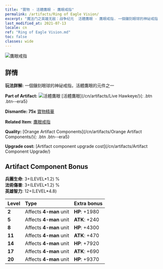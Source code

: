 ```yaml
---
title: "寶物 - 活體鷹眼 - 鷹眼戒指"
permalink: /artifacts/Ring of Eagle Vision/
excerpt: "魔法门之英雄无敌：战争纪元  活體鷹眼 - 鷹眼戒指. 一個鑲刻眼球的神祕戒指，活體鷹眼的元件之一"
last_modified_at: 2021-07-13
locale: cn
ref: "Ring of Eagle Vision.md"
toc: false
classes: wide
---
```


 ![鷹眼戒指](/images/t/artifact_40334.png)



## 詳情

 **玩法詳解:** 一個鑲刻眼球的神祕戒指，活體鷹眼的元件之一

 **Part of Artifact:** ![活體鷹眼](/images/t/icon_artifact_33.png) [活體鷹眼](/cn/artifacts/Live Hawkeye/){: .btn .btn--era5}

 **Dismantle: 75x** [寶物精華](/cn/Items/con_905/)

 **Related Item**: [鷹眼戒指](/cn/Items/art_135/)

 **Quality:** [Orange Artifact Components](/cn/artifacts/Orange Artifact Components/){: .btn .btn--era5}

 **Upgrade cost:** [Artifact component upgrade cost](/cn/artifacts/Artifact Component Upgrade/)

## Artifact Component Bonus

  **兵團生命**: 3+(LEVEL\*1.2) %<br/>**法術傷害**: 3+(LEVEL\*1.2) %<br/>**英雄智力**: 12+(LEVEL\*4.8)

  |  Level  | Type |    Extra bonus  | 
  |:--------|:-----|:----------------| 
  | **2** | Affects **4-man** unit | **HP**: +1980 | 
  | **5** | Affects **4-man** unit | **ATK**: +240 | 
  | **8** | Affects **4-man** unit | **HP**: +4300 | 
  | **11** | Affects **4-man** unit | **ATK**: +470 | 
  | **14** | Affects **4-man** unit | **HP**: +7920 | 
  | **17** | Affects **4-man** unit | **ATK**: +690 | 
  | **20** | Affects **4-man** unit | **HP**: +9370 | 
